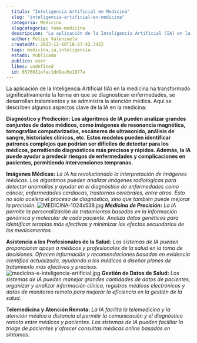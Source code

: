 ```yaml
---
  titulo: "Inteligencia Artificial en Medicina"
  slug: "inteligencia-artificial-en-medicina"
  categoria: Medicina
  slugcategoria: tema-medicina
  descripcion: "La aplicación de la Inteligencia Artificial (IA) en la medicina ha transformado significativamente la forma en que se diagnostican enfermedades, se desarrollan tratamientos y se administra la atención"
  author: Felipe Valenzuela
  createdAt: 2023-12-10T18:27:42.342Z
  tags: medicina,ia,inteligencia
  estado: Publicado
  publico: user
  likes: undefined
  id: 6576031efac1dd9aa5e1877a
---
```

La aplicación de la Inteligencia Artificial (IA) en la medicina ha transformado significativamente la forma en que se diagnostican enfermedades, se desarrollan tratamientos y se administra la atención médica. Aquí se describen algunos aspectos clave de la IA en la medicina:

**Diagnóstico y Predicción: Los algoritmos de IA pueden analizar grandes conjuntos de datos médicos, como imágenes de resonancia magnética, tomografías computarizadas, escáneres de ultrasonido, análisis de sangre, historiales clínicos, etc. Estos modelos pueden identificar patrones complejos que podrían ser difíciles de detectar para los médicos, permitiendo diagnósticos más precisos y rápidos. Además, la IA puede ayudar a predecir riesgos de enfermedades y complicaciones en pacientes, permitiendo intervenciones tempranas.**

**Imágenes Médicas:** _La IA ha revolucionado la interpretación de imágenes médicas. Los algoritmos pueden analizar imágenes radiológicas para detectar anomalías y ayudar en el diagnóstico de enfermedades como cáncer, enfermedades cardíacas, trastornos cerebrales, entre otros. Esto no solo acelera el proceso de diagnóstico, sino que también puede mejorar la precisión._
<img class="w-full my-10 rounded-lg" src="https://pdf-formularios.s3.sa-east-1.amazonaws.com/1702232998211-6576031efac1dd9aa5e1877a.png" alt="MEDICINA-1024x538.jpg">
_**Medicina de Precisión:** La IA permite la personalización de tratamientos basados en la información genómica y molecular de cada paciente. Analiza datos genéticos para identificar terapias más efectivas y minimizar los efectos secundarios de los medicamentos._

**Asistencia a los Profesionales de la Salud:** _Los sistemas de IA pueden proporcionar apoyo a médicos y profesionales de la salud en la toma de decisiones. Ofrecen información y recomendaciones basadas en evidencia científica actualizada, ayudando a los médicos a diseñar planes de tratamiento más efectivos y precisos._
<img class="w-full my-10 rounded-lg" src="https://pdf-formularios.s3.sa-east-1.amazonaws.com/1702233005534-6576031efac1dd9aa5e1877a.png" alt="medicina-e-inteligencia-artificial.jpg">
**Gestión de Datos de Salud:** _Los sistemas de IA pueden manejar grandes cantidades de datos de pacientes, organizar y analizar información clínica, registros médicos electrónicos y datos de monitoreo remoto para mejorar la eficiencia en la gestión de la salud._

**Telemedicina y Atención Remota:** _La IA facilita la telemedicina y la atención médica a distancia al permitir la comunicación y el diagnóstico remoto entre médicos y pacientes. Los sistemas de IA pueden facilitar la triage de pacientes y ofrecer consultas médicas online basadas en síntomas._
    